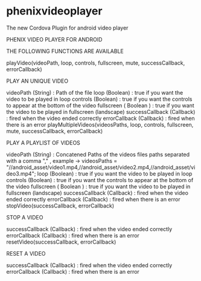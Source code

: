 # phenixvideoplayer
The new Cordova Plugin for android video player

PHENIX VIDEO PLAYER FOR ANDROID

THE FOLLOWING FUNCTIONS ARE AVAILABLE

playVideo(videoPath, loop, controls, fullscreen, mute, successCallback, errorCallback)

PLAY AN UNIQUE VIDEO

videoPath (String) : Path of the file
loop (Boolean) : true if you want the video to be played in loop
controls (Boolean) : true if you want the controls to appear at the bottom of the video
fullscreen ( Boolean ) : true if you want the video to be played in fullscreen (landscape)
successCallback (Callback) : fired when the video ended correctly
errorCallback (Callback) : fired when there is an error
playMultipleVideos(videosPaths, loop, controls, fullscreen, mute, successCallback, errorCallback)

PLAY A PLAYLIST OF VIDEOS

videoPath (String) : Concatened Paths of the videos files paths separated with a comma "," , example -> videosPaths = "//android_asset/video1.mp4,//android_asset/video2.mp4,//android_asset/video3.mp4";
loop (Boolean) : true if you want the video to be played in loop
controls (Boolean) : true if you want the controls to appear at the bottom of the video
fullscreen ( Boolean ) : true if you want the video to be played in fullscreen (landscape)
successCallback (Callback) : fired when the video ended correctly
errorCallback (Callback) : fired when there is an error
stopVideo(successCallback, errorCallback)

STOP A VIDEO

successCallback (Callback) : fired when the video ended correctly
errorCallback (Callback) : fired when there is an error
resetVideo(successCallback, errorCallback)

RESET A VIDEO

successCallback (Callback) : fired when the video ended correctly
errorCallback (Callback) : fired when there is an error
